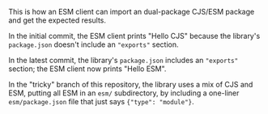 This is how an ESM client can import an dual-package CJS/ESM package and get the expected results.

In the initial commit, the ESM client prints "Hello CJS" because the library's `package.json` doesn't include an `"exports"` section.

In the latest commit, the library's `package.json` includes an `"exports"` section; the ESM client now prints "Hello ESM".

In the "tricky" branch of this repository, the library uses a mix of CJS and ESM, putting all ESM in an `esm/` subdirectory, by including a one-liner `esm/package.json` file that just says `{"type": "module"}`.